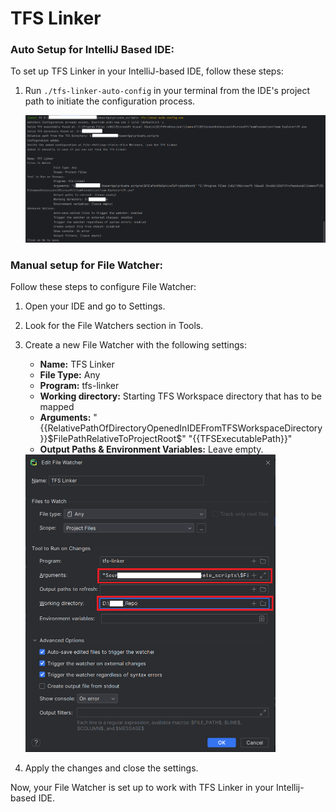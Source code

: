 # TFS Linker

### Auto Setup for IntelliJ Based IDE:

To set up TFS Linker in your IntelliJ-based IDE, follow these steps:

1. Run `./tfs-linker-auto-config` in your terminal from the IDE's project path to initiate the configuration process.

    <img src="docs/autoConfig.png" alt="Auto Config File watcher" width="1000"/>


### Manual setup for File Watcher:

Follow these steps to configure File Watcher:

1. Open your IDE and go to Settings.
2. Look for the File Watchers section in Tools.
3. Create a new File Watcher with the following settings:
   - **Name:** TFS Linker
   - **File Type:** Any
   - **Program:** tfs-linker
   - **Working directory:** Starting TFS Workspace directory that has to be mapped
   - **Arguments:** "{{RelativePathOfDirectoryOpenedInIDEFromTFSWorkspaceDirectory}}\$FilePathRelativeToProjectRoot$" "{{TFSExecutablePath}}"
   - **Output Paths & Environment Variables:** Leave empty.
   
    <img src="docs/workingDirectory.png" alt="File Watcher Configuration" width="400"/>

4. Apply the changes and close the settings.

Now, your File Watcher is set up to work with TFS Linker in your Intellij-based IDE.